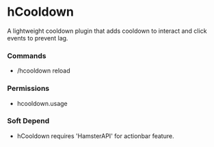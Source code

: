 # hCooldown
A lightweight cooldown plugin that adds cooldown to interact and click events to prevent lag.

### Commands
- /hcooldown reload

### Permissions
- hcooldown.usage

### Soft Depend
- hCooldown requires 'HamsterAPI' for actionbar feature.